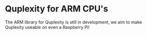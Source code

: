 # Quplexity for ARM CPU's
The ARM library for Quplexity is still in development, we aim to make Quplexity useable on even a Raspberry Pi!
